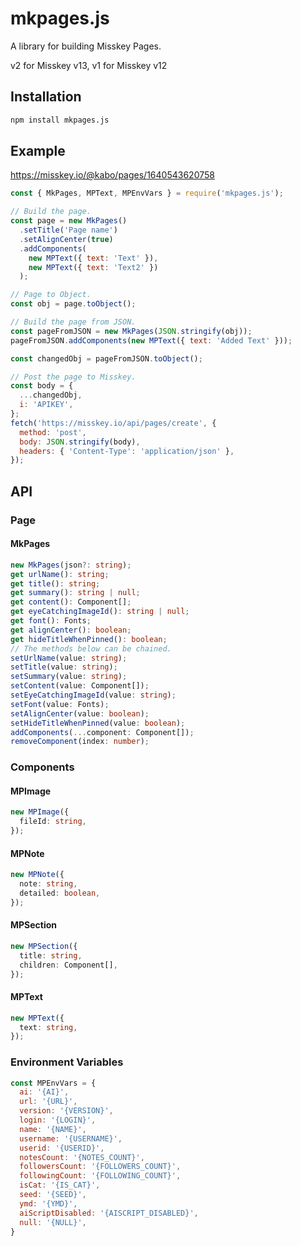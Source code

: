 # mkpages.js

A library for building Misskey Pages.

v2 for Misskey v13, v1 for Misskey v12

## Installation

```bash
npm install mkpages.js
```

## Example

<https://misskey.io/@kabo/pages/1640543620758>

```javascript
const { MkPages, MPText, MPEnvVars } = require('mkpages.js');

// Build the page.
const page = new MkPages()
  .setTitle('Page name')
  .setAlignCenter(true)
  .addComponents(
    new MPText({ text: 'Text' }),
    new MPText({ text: 'Text2' })
  );

// Page to Object.
const obj = page.toObject();

// Build the page from JSON.
const pageFromJSON = new MkPages(JSON.stringify(obj));
pageFromJSON.addComponents(new MPText({ text: 'Added Text' }));

const changedObj = pageFromJSON.toObject();

// Post the page to Misskey.
const body = {
  ...changedObj,
  i: 'APIKEY',
};
fetch('https://misskey.io/api/pages/create', {
  method: 'post',
  body: JSON.stringify(body),
  headers: { 'Content-Type': 'application/json' },
});
```

## API

### Page

#### MkPages

```typescript
new MkPages(json?: string);
get urlName(): string;
get title(): string;
get summary(): string | null;
get content(): Component[];
get eyeCatchingImageId(): string | null;
get font(): Fonts;
get alignCenter(): boolean;
get hideTitleWhenPinned(): boolean;
// The methods below can be chained.
setUrlName(value: string);
setTitle(value: string);
setSummary(value: string);
setContent(value: Component[]);
setEyeCatchingImageId(value: string);
setFont(value: Fonts);
setAlignCenter(value: boolean);
setHideTitleWhenPinned(value: boolean);
addComponents(...component: Component[]);
removeComponent(index: number);
```

### Components

#### MPImage

```typescript
new MPImage({
  fileId: string,
});
```

#### MPNote

```typescript
new MPNote({
  note: string,
  detailed: boolean,
});
```


#### MPSection

```typescript
new MPSection({
  title: string,
  children: Component[],
});
```

#### MPText

```typescript
new MPText({
  text: string,
});
```

### Environment Variables

```javascript
const MPEnvVars = {
  ai: '{AI}',
  url: '{URL}',
  version: '{VERSION}',
  login: '{LOGIN}',
  name: '{NAME}',
  username: '{USERNAME}',
  userid: '{USERID}',
  notesCount: '{NOTES_COUNT}',
  followersCount: '{FOLLOWERS_COUNT}',
  followingCount: '{FOLLOWING_COUNT}',
  isCat: '{IS_CAT}',
  seed: '{SEED}',
  ymd: '{YMD}',
  aiScriptDisabled: '{AISCRIPT_DISABLED}',
  null: '{NULL}',
}
```
